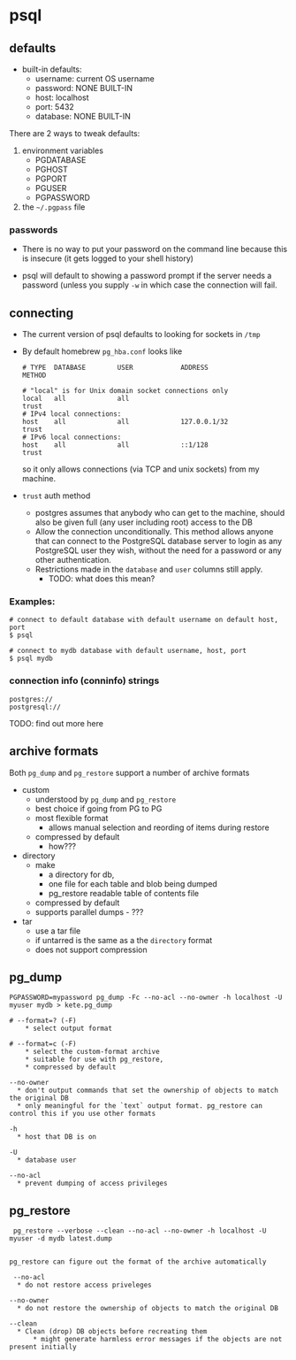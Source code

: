 # psql

## defaults

* built-in defaults:
    * username: current OS username
    * password: NONE BUILT-IN
    * host: localhost
    * port: 5432
    * database: NONE BUILT-IN

There are 2 ways to tweak defaults:

1. environment variables
    * PGDATABASE
    * PGHOST
    * PGPORT
    * PGUSER
    * PGPASSWORD
2. the `~/.pgpass` file

### passwords

* There is no way to put your password on the command line because this is
  insecure (it gets logged to your shell history)

* psql will default to showing a password prompt if the server needs a password
  (unless you supply `-w` in which case the connection will fail.

## connecting

* The current version of psql defaults to looking for sockets in `/tmp`
* By default homebrew `pg_hba.conf` looks like

    ```
    # TYPE  DATABASE        USER            ADDRESS                 METHOD

    # "local" is for Unix domain socket connections only
    local   all             all                                     trust
    # IPv4 local connections:
    host    all             all             127.0.0.1/32            trust
    # IPv6 local connections:
    host    all             all             ::1/128                 trust
    ```

    so it only allows connections (via TCP and unix sockets) from my machine.

* `trust` auth method
    * postgres assumes that anybody who can get to the machine, should also be given
      full (any user including root) access to the DB
    * Allow the connection unconditionally. This method allows anyone that can
      connect to the PostgreSQL database server to login as any PostgreSQL user
      they wish, without the need for a password or any other authentication.
    * Restrictions made in the `database` and `user` columns still apply.
        * TODO: what does this mean?

### Examples:

```
# connect to default database with default username on default host, port
$ psql

# connect to mydb database with default username, host, port
$ psql mydb
```


### connection info (conninfo) strings

```
postgres://
postgresql://
```

TODO: find out more here

## archive formats

Both `pg_dump` and `pg_restore` support a number of archive formats

* custom
    * understood by `pg_dump` and `pg_restore`
    * best choice if going from PG to PG
    * most flexible format
        * allows manual selection and reording of items during restore
    * compressed by default
        * how???
* directory
    * make
        * a directory for db,
        * one file for each table and blob being dumped
        * pg_restore readable table of contents file
    * compressed by default
    * supports parallel dumps - ???
* tar
    * use a tar file
    * if untarred is the same as a the `directory` format
    * does not support compression

## pg_dump

```
PGPASSWORD=mypassword pg_dump -Fc --no-acl --no-owner -h localhost -U myuser mydb > kete.pg_dump

# --format=? (-F)
    * select output format

# --format=c (-F)
    * select the custom-format archive
    * suitable for use with pg_restore,
    * compressed by default

--no-owner
  * don't output commands that set the ownership of objects to match the original DB
  * only meaningful for the `text` output format. pg_restore can control this if you use other formats

-h
  * host that DB is on

-U
  * database user

--no-acl
  * prevent dumping of access privileges

```

## pg_restore

```
 pg_restore --verbose --clean --no-acl --no-owner -h localhost -U myuser -d mydb latest.dump


pg_restore can figure out the format of the archive automatically

 --no-acl
  * do not restore access priveleges

--no-owner
  * do not restore the ownership of objects to match the original DB

--clean
  * Clean (drop) DB objects before recreating them
      * might generate harmless error messages if the objects are not present initially

```

